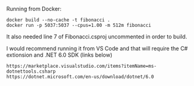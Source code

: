 Running from Docker:

	docker build --no-cache -t fibonacci .
	docker run -p 5037:5037 --cpus=1.00 -m 512m fibonacci

It also needed line 7 of Fibonacci.csproj uncommented in order to build.

I would recommend running it from VS Code and that will require the C# extionsion and .NET 6.0 SDK (links below)

	https://marketplace.visualstudio.com/items?itemName=ms-dotnettools.csharp
	https://dotnet.microsoft.com/en-us/download/dotnet/6.0